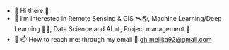- 🔸 Hi there 👋
- 🔹 I’m interested in Remote Sensing & GIS 🛰🌎, Machine Learning/Deep Learning 👩‍💻, Data Science and AI 📊, Project management 📄
- 🔸 📫 How to reach me: through my email 📧 gh.melika92@gmail.com


